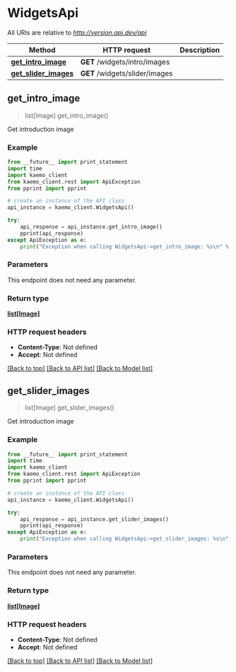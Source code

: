 # WidgetsApi

All URIs are relative to *http://version.api.dev/api*

Method | HTTP request | Description
------------- | ------------- | -------------
[**get_intro_image**](#get_intro_image) | **GET** /widgets/intro/images | 
[**get_slider_images**](#get_slider_images) | **GET** /widgets/slider/images | 


## **get_intro_image**
> list[Image] get_intro_image()



Get introduction image

### Example 
```python
from __future__ import print_statement
import time
import kaemo_client
from kaemo_client.rest import ApiException
from pprint import pprint

# create an instance of the API class
api_instance = kaemo_client.WidgetsApi()

try: 
    api_response = api_instance.get_intro_image()
    pprint(api_response)
except ApiException as e:
    print("Exception when calling WidgetsApi->get_intro_image: %s\n" % e)
```

### Parameters
This endpoint does not need any parameter.

### Return type

[**list[Image]**](#Image)

### HTTP request headers

 - **Content-Type**: Not defined
 - **Accept**: Not defined

[[Back to top]](#) [[Back to API list]](#documentation-for-api-endpoints) [[Back to Model list]](#documentation-for-models)

## **get_slider_images**
> list[Image] get_slider_images()



Get introduction image

### Example 
```python
from __future__ import print_statement
import time
import kaemo_client
from kaemo_client.rest import ApiException
from pprint import pprint

# create an instance of the API class
api_instance = kaemo_client.WidgetsApi()

try: 
    api_response = api_instance.get_slider_images()
    pprint(api_response)
except ApiException as e:
    print("Exception when calling WidgetsApi->get_slider_images: %s\n" % e)
```

### Parameters
This endpoint does not need any parameter.

### Return type

[**list[Image]**](#Image)

### HTTP request headers

 - **Content-Type**: Not defined
 - **Accept**: Not defined

[[Back to top]](#) [[Back to API list]](#documentation-for-api-endpoints) [[Back to Model list]](#documentation-for-models)

